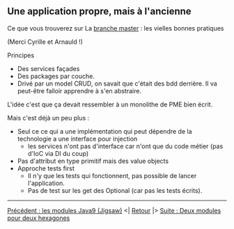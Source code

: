 ## Une application propre, mais à l'ancienne 

Ce que vous trouverez sur La [branche master](https://github.com/edouard-gv/ddd-java9) : les vielles bonnes pratiques 

(Merci Cyrille et Arnauld !) 

Principes
- Des services façades 
- Des packages par couche. 
- Drivé par un model CRUD, on savait que c'était des bdd derrière. Il va peut-être falloir apprendre à s'en abstraire. 

L'idée c'est que ça devait ressembler à un monolithe de PME bien écrit. 

Mais c'est déjà un peu plus :
- Seul ce ce qui a une implémentation qui peut dépendre de la technologie a une interface pour injection
  - les services n'ont pas d'interface car n'ont que du code métier (pas d'IoC via DI du coup) 
- Pas d'attribut en type primitif mais des value objects 
- Approche tests first
  - Il n'y que les tests qui fonctionnent, pas possible de lancer l'application. 
  - Pas de test sur les get des Optional (car pas les tests écrits).
  
---
[Précédent : les modules Java9 (Jigsaw)](./rappel-module-java9.md)
<| [Retour](https://github.com/edouard-gv/ddd-java9) 
|> [Suite : Deux modules pour deux hexagones](./maintenant.md)
